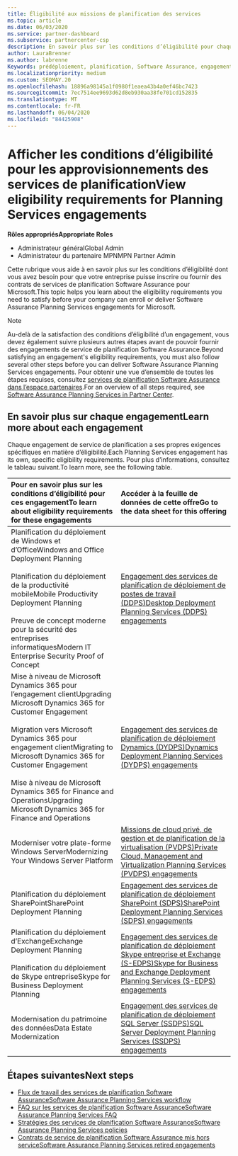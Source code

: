 ```yaml
---
title: Éligibilité aux missions de planification des services
ms.topic: article
ms.date: 06/03/2020
ms.service: partner-dashboard
ms.subservice: partnercenter-csp
description: En savoir plus sur les conditions d’éligibilité pour chaque engagement de service de planification Software assurance qu’une société souhaite offrir aux clients d’entreprise.
author: LauraBrenner
ms.author: labrenne
Keywords: prédéploiement, planification, Software Assurance, engagement, exigences, éligibilité, offre
ms.localizationpriority: medium
ms.custom: SEOMAY.20
ms.openlocfilehash: 18896a98145a1f0980f1eaea43b4a0ef46bc7423
ms.sourcegitcommit: 7ec7514ee9693d62d8eb930aa38fe701cd152835
ms.translationtype: MT
ms.contentlocale: fr-FR
ms.lasthandoff: 06/04/2020
ms.locfileid: "84425908"
---
```

# <a name="view-eligibility-requirements-for-planning-services-engagements"></a><span data-ttu-id="875b3-104">Afficher les conditions d’éligibilité pour les approvisionnements des services de planification</span><span class="sxs-lookup"><span data-stu-id="875b3-104">View eligibility requirements for Planning Services engagements</span></span>

<span data-ttu-id="875b3-105">**Rôles appropriés**</span><span class="sxs-lookup"><span data-stu-id="875b3-105">**Appropriate Roles**</span></span>

- <span data-ttu-id="875b3-106">Administrateur général</span><span class="sxs-lookup"><span data-stu-id="875b3-106">Global Admin</span></span>
- <span data-ttu-id="875b3-107">Administrateur du partenaire MPN</span><span class="sxs-lookup"><span data-stu-id="875b3-107">MPN Partner Admin</span></span>

<span data-ttu-id="875b3-108">Cette rubrique vous aide à en savoir plus sur les conditions d’éligibilité dont vous avez besoin pour que votre entreprise puisse inscrire ou fournir des contrats de services de planification Software Assurance pour Microsoft.</span><span class="sxs-lookup"><span data-stu-id="875b3-108">This topic helps you learn about the eligibility requirements you need to satisfy before your company can enroll or deliver Software Assurance Planning Services engagements for Microsoft.</span></span>

>[!NOTE]
> <span data-ttu-id="875b3-109">Au-delà de la satisfaction des conditions d’éligibilité d’un engagement, vous devez également suivre plusieurs autres étapes avant de pouvoir fournir des engagements de service de planification Software Assurance.</span><span class="sxs-lookup"><span data-stu-id="875b3-109">Beyond satisfying an engagement's eligibility requirements, you must also follow several other steps before you can deliver Software Assurance Planning Services engagements.</span></span> <span data-ttu-id="875b3-110">Pour obtenir une vue d’ensemble de toutes les étapes requises, consultez [services de planification Software Assurance dans l’espace partenaires](software-assurance-dps.md).</span><span class="sxs-lookup"><span data-stu-id="875b3-110">For an overview of all steps required, see [Software Assurance Planning Services in Partner Center](software-assurance-dps.md).</span></span>

## <a name="learn-more-about-each-engagement"></a><span data-ttu-id="875b3-111">En savoir plus sur chaque engagement</span><span class="sxs-lookup"><span data-stu-id="875b3-111">Learn more about each engagement</span></span>

<span data-ttu-id="875b3-112">Chaque engagement de service de planification a ses propres exigences spécifiques en matière d’éligibilité.</span><span class="sxs-lookup"><span data-stu-id="875b3-112">Each Planning Services engagement has its own, specific eligibility requirements.</span></span> <span data-ttu-id="875b3-113">Pour plus d’informations, consultez le tableau suivant.</span><span class="sxs-lookup"><span data-stu-id="875b3-113">To learn more, see the following table.</span></span>

|<span data-ttu-id="875b3-114">**Pour en savoir plus sur les conditions d’éligibilité pour ces engagement**</span><span class="sxs-lookup"><span data-stu-id="875b3-114">**To learn about eligibility requirements for these engagements**</span></span>   |<span data-ttu-id="875b3-115">**Accéder à la feuille de données de cette offre**</span><span class="sxs-lookup"><span data-stu-id="875b3-115">**Go to the data sheet for this offering**</span></span>  |
|:------------------------------------|:------------------|
| <span data-ttu-id="875b3-116">Planification du déploiement de Windows et d’Office</span><span class="sxs-lookup"><span data-stu-id="875b3-116">Windows and Office Deployment Planning</span></span><br/><br/> <span data-ttu-id="875b3-117">Planification du déploiement de la productivité mobile</span><span class="sxs-lookup"><span data-stu-id="875b3-117">Mobile Productivity Deployment Planning</span></span><br/><br/> <span data-ttu-id="875b3-118">Preuve de concept moderne pour la sécurité des entreprises informatiques</span><span class="sxs-lookup"><span data-stu-id="875b3-118">Modern IT Enterprise Security Proof of Concept</span></span> | [<span data-ttu-id="875b3-119">Engagement des services de planification de déploiement de postes de travail (DDPS)</span><span class="sxs-lookup"><span data-stu-id="875b3-119">Desktop Deployment Planning Services (DDPS) engagements</span></span>](https://go.microsoft.com/fwlink/?linkid=2116072) |
| <span data-ttu-id="875b3-120">Mise à niveau de Microsoft Dynamics 365 pour l’engagement client</span><span class="sxs-lookup"><span data-stu-id="875b3-120">Upgrading Microsoft Dynamics 365 for Customer Engagement</span></span><br/><br/> <span data-ttu-id="875b3-121">Migration vers Microsoft Dynamics 365 pour engagement client</span><span class="sxs-lookup"><span data-stu-id="875b3-121">Migrating to Microsoft Dynamics 365 for Customer Engagement</span></span><br/><br/> <span data-ttu-id="875b3-122">Mise à niveau de Microsoft Dynamics 365 for Finance and Operations</span><span class="sxs-lookup"><span data-stu-id="875b3-122">Upgrading Microsoft Dynamics 365 for Finance and Operations</span></span>  | [<span data-ttu-id="875b3-123">Engagement des services de planification de déploiement Dynamics (DYDPS)</span><span class="sxs-lookup"><span data-stu-id="875b3-123">Dynamics Deployment Planning Services (DYDPS) engagements</span></span>](https://go.microsoft.com/fwlink/?linkid=2116073)  |
| <span data-ttu-id="875b3-124">Moderniser votre plate-forme Windows Server</span><span class="sxs-lookup"><span data-stu-id="875b3-124">Modernizing Your Windows Server Platform</span></span> | [<span data-ttu-id="875b3-125">Missions de cloud privé, de gestion et de planification de la virtualisation (PVDPS)</span><span class="sxs-lookup"><span data-stu-id="875b3-125">Private Cloud, Management and Virtualization Planning Services (PVDPS) engagements</span></span>](https://go.microsoft.com/fwlink/?linkid=2115982) |
| <span data-ttu-id="875b3-126">Planification du déploiement SharePoint</span><span class="sxs-lookup"><span data-stu-id="875b3-126">SharePoint Deployment Planning</span></span>   | [<span data-ttu-id="875b3-127">Engagement des services de planification de déploiement SharePoint (SDPS)</span><span class="sxs-lookup"><span data-stu-id="875b3-127">SharePoint Deployment Planning Services (SDPS) engagements</span></span>](https://go.microsoft.com/fwlink/?linkid=2116074)  |
| <span data-ttu-id="875b3-128">Planification du déploiement d’Exchange</span><span class="sxs-lookup"><span data-stu-id="875b3-128">Exchange Deployment Planning</span></span><br/><br/> <span data-ttu-id="875b3-129">Planification du déploiement de Skype entreprise</span><span class="sxs-lookup"><span data-stu-id="875b3-129">Skype for Business Deployment Planning</span></span>  | [<span data-ttu-id="875b3-130">Engagement des services de planification de déploiement Skype entreprise et Exchange (S-EDPS)</span><span class="sxs-lookup"><span data-stu-id="875b3-130">Skype for Business and Exchange Deployment Planning Services (S-EDPS) engagements</span></span>](https://go.microsoft.com/fwlink/?linkid=2116075)  |
| <span data-ttu-id="875b3-131">Modernisation du patrimoine des données</span><span class="sxs-lookup"><span data-stu-id="875b3-131">Data Estate Modernization</span></span>  | [<span data-ttu-id="875b3-132">Engagement des services de planification de déploiement SQL Server (SSDPS)</span><span class="sxs-lookup"><span data-stu-id="875b3-132">SQL Server Deployment Planning Services (SSDPS) engagements</span></span>](https://go.microsoft.com/fwlink/?linkid=2116076)  |

## <a name="next-steps"></a><span data-ttu-id="875b3-133">Étapes suivantes</span><span class="sxs-lookup"><span data-stu-id="875b3-133">Next steps</span></span>

- [<span data-ttu-id="875b3-134">Flux de travail des services de planification Software Assurance</span><span class="sxs-lookup"><span data-stu-id="875b3-134">Software Assurance Planning Services workflow</span></span>](https://go.microsoft.com/fwlink/?linkid=2115983)
- [<span data-ttu-id="875b3-135">FAQ sur les services de planification Software Assurance</span><span class="sxs-lookup"><span data-stu-id="875b3-135">Software Assurance Planning Services FAQ</span></span>](https://go.microsoft.com/fwlink/?linkid=2116077)
- [<span data-ttu-id="875b3-136">Stratégies des services de planification Software Assurance</span><span class="sxs-lookup"><span data-stu-id="875b3-136">Software Assurance Planning Services policies</span></span>](https://go.microsoft.com/fwlink/?linkid=2115984)
- [<span data-ttu-id="875b3-137">Contrats de service de planification Software Assurance mis hors service</span><span class="sxs-lookup"><span data-stu-id="875b3-137">Software Assurance Planning Services retired engagements</span></span>](https://query.prod.cms.rt.microsoft.com/cms/api/am/binary/RE4sln9)
